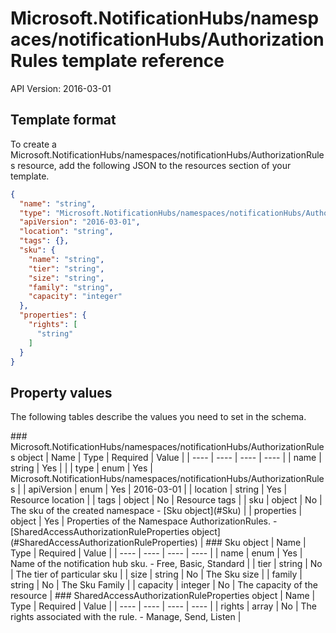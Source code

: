 # Microsoft.NotificationHubs/namespaces/notificationHubs/AuthorizationRules template reference
API Version: 2016-03-01
## Template format

To create a Microsoft.NotificationHubs/namespaces/notificationHubs/AuthorizationRules resource, add the following JSON to the resources section of your template.

```json
{
  "name": "string",
  "type": "Microsoft.NotificationHubs/namespaces/notificationHubs/AuthorizationRules",
  "apiVersion": "2016-03-01",
  "location": "string",
  "tags": {},
  "sku": {
    "name": "string",
    "tier": "string",
    "size": "string",
    "family": "string",
    "capacity": "integer"
  },
  "properties": {
    "rights": [
      "string"
    ]
  }
}
```
## Property values

The following tables describe the values you need to set in the schema.

<a id="Microsoft.NotificationHubs/namespaces/notificationHubs/AuthorizationRules" />
### Microsoft.NotificationHubs/namespaces/notificationHubs/AuthorizationRules object
|  Name | Type | Required | Value |
|  ---- | ---- | ---- | ---- |
|  name | string | Yes |  |
|  type | enum | Yes | Microsoft.NotificationHubs/namespaces/notificationHubs/AuthorizationRules |
|  apiVersion | enum | Yes | 2016-03-01 |
|  location | string | Yes | Resource location |
|  tags | object | No | Resource tags |
|  sku | object | No | The sku of the created namespace - [Sku object](#Sku) |
|  properties | object | Yes | Properties of the Namespace AuthorizationRules. - [SharedAccessAuthorizationRuleProperties object](#SharedAccessAuthorizationRuleProperties) |


<a id="Sku" />
### Sku object
|  Name | Type | Required | Value |
|  ---- | ---- | ---- | ---- |
|  name | enum | Yes | Name of the notification hub sku. - Free, Basic, Standard |
|  tier | string | No | The tier of particular sku |
|  size | string | No | The Sku size |
|  family | string | No | The Sku Family |
|  capacity | integer | No | The capacity of the resource |


<a id="SharedAccessAuthorizationRuleProperties" />
### SharedAccessAuthorizationRuleProperties object
|  Name | Type | Required | Value |
|  ---- | ---- | ---- | ---- |
|  rights | array | No | The rights associated with the rule. - Manage, Send, Listen |

